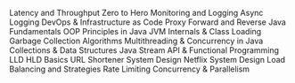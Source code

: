 Latency and Throughput Zero to Hero
Monitoring and Logging
Async Logging
DevOps & Infrastructure as Code
Proxy Forward and Reverse
Java Fundamentals
OOP Principles in Java
JVM Internals & Class Loading
Garbage Collection Algorithms
Multithreading & Concurrency in Java
Collections & Data Structures
Java Stream API & Functional Programming
LLD HLD Basics
URL Shortener System Design
Netflix System Design
Load Balancing and Strategies
Rate Limiting
Concurrency & Parallelism
